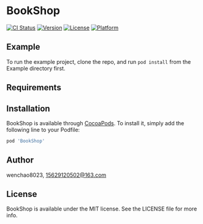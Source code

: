 # BookShop

[![CI Status](https://img.shields.io/travis/wenchao8023/BookShop.svg?style=flat)](https://travis-ci.org/wenchao8023/BookShop)
[![Version](https://img.shields.io/cocoapods/v/BookShop.svg?style=flat)](https://cocoapods.org/pods/BookShop)
[![License](https://img.shields.io/cocoapods/l/BookShop.svg?style=flat)](https://cocoapods.org/pods/BookShop)
[![Platform](https://img.shields.io/cocoapods/p/BookShop.svg?style=flat)](https://cocoapods.org/pods/BookShop)

## Example

To run the example project, clone the repo, and run `pod install` from the Example directory first.

## Requirements

## Installation

BookShop is available through [CocoaPods](https://cocoapods.org). To install
it, simply add the following line to your Podfile:

```ruby
pod 'BookShop'
```

## Author

wenchao8023, 15629120502@163.com

## License

BookShop is available under the MIT license. See the LICENSE file for more info.
